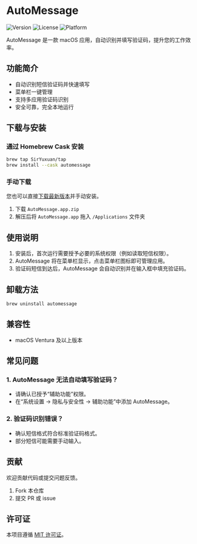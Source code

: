 
# AutoMessage

![Version](https://img.shields.io/github/v/release/SirYuxuan/AutoMessage)
![License](https://img.shields.io/github/license/SirYuxuan/AutoMessage)
![Platform](https://img.shields.io/badge/platform-macOS-blue)

AutoMessage 是一款 macOS 应用，自动识别并填写验证码，提升您的工作效率。

## 功能简介
- 自动识别短信验证码并快速填写
- 菜单栏一键管理
- 支持多应用验证码识别
- 安全可靠，完全本地运行

## 下载与安装
### 通过 Homebrew Cask 安装
```bash
brew tap SirYuxuan/tap
brew install --cask automessage
```

### 手动下载
您也可以直接[下载最新版本](https://github.com/SirYuxuan/AutoMessage/releases)并手动安装。  

1. 下载 `AutoMessage.app.zip`  
2. 解压后将 `AutoMessage.app` 拖入 `/Applications` 文件夹  

## 使用说明
1. 安装后，首次运行需要授予必要的系统权限（例如读取短信权限）。  
2. AutoMessage 将在菜单栏显示，点击菜单栏图标即可管理应用。  
3. 验证码短信到达后，AutoMessage 会自动识别并在输入框中填充验证码。  

## 卸载方法
```bash
brew uninstall automessage
```

## 兼容性
- macOS Ventura 及以上版本

## 常见问题
### 1. AutoMessage 无法自动填写验证码？
- 请确认已授予“辅助功能”权限。  
- 在“系统设置 -> 隐私与安全性 -> 辅助功能”中添加 AutoMessage。  

### 2. 验证码识别错误？
- 确认短信格式符合标准验证码格式。  
- 部分短信可能需要手动输入。  

## 贡献
欢迎贡献代码或提交问题反馈。  
1. Fork 本仓库  
2. 提交 PR 或 issue  

## 许可证
本项目遵循 [MIT 许可证](LICENSE)。



